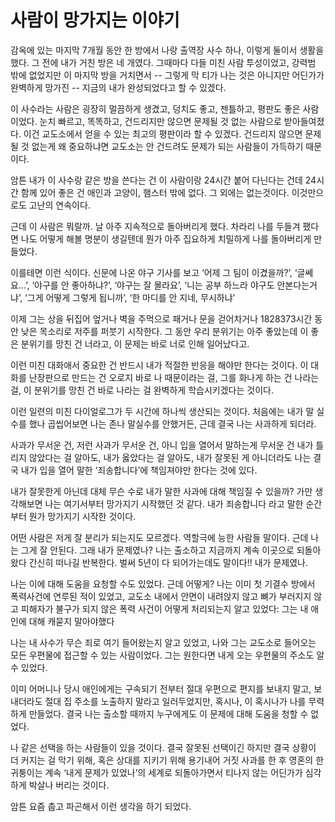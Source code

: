 # 사람이 망가지는 이야기

감옥에 있는 마지막 7개월 동안 한 방에서 나랑 출역장 사수 하나, 이렇게 둘이서 생활을 했다. 그 전에 내가 거친 방은 네 개였다. 그때마다 다들 미친 사람 투성이었고, 강력범 밖에 없었지만 이 마지막 방을 거치면서 -- 그렇게 막 티가 나는 것은 아니지만 어딘가가 완벽하게 망가진 -- 지금의 내가 완성되었다고 할 수 있겠다.

이 사수라는 사람은 굉장히 멀끔하게 생겼고, 덩치도 좋고, 젠틀하고, 평판도 좋은 사람이었다. 눈치 빠르고, 똑똑하고, 건드리지만 않으면 문제될 것 없는 사람으로 받아들여졌다. 이건 교도소에서 얻을 수 있는 최고의 평판이라 할 수 있겠다. 건드리지 않으면 문제될 것 없는게 왜 중요하냐면 교도소는 안 건드려도 문제가 되는 사람들이 가득하기 때문이다.

암튼 내가 이 사수랑 같은 방을 쓴다는 건 이 사람이랑 24시간 붙어 다닌다는 건데 24시간 함께 있어 좋은 건 애인과 고양이, 햄스터 밖에 없다. 그 외에는 없는것이다. 이것만으로도 고난의 연속이다. 

근데 이 사람은 뭐랄까. 날 아주 지속적으로 돌아버리게 했다. 차라리 나를 두들겨 팼다면 나도 어떻게 해볼 명분이 생길텐데 뭔가 아주 집요하게 치밀하게 나를 돌아버리게 만들었다.

이를테면 이런 식이다. 신문에 나온 야구 기사를 보고 ‘어제 그 팀이 이겼을까?’, ‘글쎄요...’, ‘야구를 안 좋아하냐?’, ‘야구는 잘 몰라요’, ‘니는 공부 하느라 야구도 안본다는거냐’, ‘그게 어떻게 그렇게 됩니까’, ‘한 마디를 안 지네, 무시하냐’

이제 그는 상을 뒤집어 엎거나 벽을 주먹으로 패거나 문을 걷어차거나 1828373시간 동안 낮은 목소리로 저주를 퍼붓기 시작한다. 그 동안 우리 분위기는 아주 좋았는데 이 좋은 분위기를 망친 건 너라고, 이 문제는 바로 너로 인해 일어났다고.

이런 미친 대화애서 중요한 건 반드시 내가 적절한 반응을 해야만 한다는 것이다. 이 대화를 난장판으로 만드는 건 오로지 바로 나 때문이라는 걸, 그를 화나게 하는 건 나라는 걸, 이 분위기를 망친 건 바로 나라는 걸 완벽하게 학습시키겠다는 것이다.

이런 일련의 미친 다이얼로그가 두 시간에 하나씩 생산되는 것이다. 처음에는 내가 말 실수를 했나 곱씹어보면 나는 존나 말실수를 안했거든, 근데 결국 나는 사과하게 되더라.

사과가 무서운 건, 저런 사과가 무서운 건, 아니 입을 열어서 말하는게 무서운 건 내가 틀리지 않았다는 걸 알아도, 내가 옳았다는 걸 알아도, 내가 잘못된 게 아니더라도 나는 결국 내가 입을 열어 말한 ‘죄송합니다’에 책임져야만 한다는 것에 있다.

내가 잘못한게 아닌데 대체 무슨 수로 내가 말한 사과에 대해 책임질 수 있을까? 가만 생각해보면 나는 여기서부터 망가지기 시작했던 것 같다. 내가 죄송합니다 라고 말한 순간부터 뭔가 망가지기 시작한 것이다.

어떤 사람은 저게 잘 분리가 되는지도 모르겠다. 역할극에 능한 사람들 말이다. 근데 나는 그게 잘 안된다. 그래 내가 문제였나? 나는 출소하고 지금까지 계속 이곳으로 되돌아왔다 간신히 떠나길 반복한다. 벌써 5년이 다 되어가는데도 말이다!! 내가 문제였나.

나는 이에 대해 도움을 요청할 수도 있었다.  근데 어떻게? 나는 이미 첫 기결수 방에서 폭력사건에 연루된 적이 있었고, 교도소 내에서 안면이 내려앉지 않고 뼈가 부러지지 않고 피해자가 불구가 되지 않은 폭력 사건이 어떻게 처리되는지 알고 있었다: 그는 내 애인에 대해 캐묻지 말아야했다

나는 내 사수가 무슨 죄로 여기 들어왔는지 알고 있었고, 나와 그는 교도소로 들어오는 모든 우편물에 접근할 수 있는 사람이었다. 그는 원한다면 내게 오는 우편물의 주소도 알 수 있었다.

이미 어머니나 당시 애인에게는 구속되기 전부터 절대 우편으로 편지를 보내지 말고, 보내더라도 절대 집 주소를 노출하지 말라고 일러두었지만, 혹시나, 이 혹시나가 나를 무력하게 만들었다. 결국 나는 출소할 때까지 누구에게도 이 문제에 대해 도움을 청할 수 없었다.

나 같은 선택을 하는 사람들이 있을 것이다. 결국 잘못된 선택이긴 하지만 결국 상황이 더 커지는 걸 막기 위해, 혹은 상대를 지키기 위해 용기내어 거짓 사과를 한 후 영혼의 한 귀퉁이는 계속 ‘내게 문제가 있었나’의 세계로 되돌아가면서 티나지 않는 어딘가가 심각하게 박살나 버리는 것이다.

암튼 요즘 춥고 파곤해서 이런 생각을 하기 되었다.
